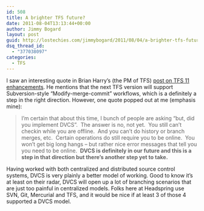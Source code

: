 ```yaml
---
id: 508
title: A brighter TFS future?
date: 2011-08-04T13:13:44+00:00
author: Jimmy Bogard
layout: post
guid: http://lostechies.com/jimmybogard/2011/08/04/a-brighter-tfs-future/
dsq_thread_id:
  - "377038097"
categories:
  - TFS
---
```

I saw an interesting quote in Brian Harry’s (the PM of TFS) [post on TFS 11 enhancements](http://blogs.msdn.com/b/bharry/archive/2011/08/02/version-control-model-enhancements-in-tfs-11.aspx). He mentions that the next TFS version will support Subversion-style “Modify-merge-commit” workflows, which is a definitely a step in the right direction. However, one quote popped out at me (emphasis mine):

> I’m certain that about this time, I bunch of people are asking “but, did you implement DVCS”.&nbsp; The answer is no, not yet.&nbsp; You still can’t checkin while you are offline.&nbsp; And you can’t do history or branch merges, etc.&nbsp; Certain operations do still require you to be online.&nbsp; You won’t get big long hangs – but rather nice error messages that tell you you need to be online.&nbsp; **DVCS is definitely in our future and this is a step in that direction but there’s another step yet to take.**

Having worked with both centralized and distributed source control systems, DVCS is very plainly a better model of working. Good to know it’s at least on their radar, DVCS will open up a lot of branching scenarios that are just too painful in centralized models. Folks here at Headspring use SVN, Git, Mercurial and TFS, and it would be nice if at least 3 of those 4 supported a DVCS model.